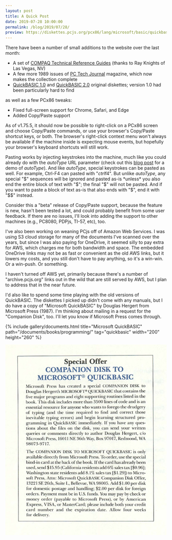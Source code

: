 ```yaml
---
layout: post
title: A Quick Post
date: 2019-07-28 10:00:00
permalink: /blog/2019/07/28/
preview: https://diskettes.pcjs.org/pcx86/lang/microsoft/basic/quickbasic/1.00/MS-QUICKBASIC-100.jpg
---
```


There have been a number of small additions to the website over the last month:

- A set of [COMPAQ Technical Reference Guides](/machines/pcx86/compaq/deskpro286/#documents) (thanks to Ray Knights of Las Vegas, NV)
- A few more 1989 issues of [PC Tech Journal](/documents/magazines/pctj/) magazine, which now makes the collection complete
- [QuickBASIC 1.0](/software/pcx86/lang/microsoft/basic/quickbasic/1.00/) and [QuickBASIC 2.0](/software/pcx86/lang/microsoft/basic/quickbasic/2.00/) original diskettes; version 1.0 had been particularly hard to find

as well as a few PCx86 tweaks:

- Fixed full-screen support for Chrome, Safari, and Edge
- Added Copy/Paste support

As of v1.75.5, it should now be possible to right-click on a PCx86 screen and choose Copy/Paste commands, or use
your browser's Copy/Paste shortcut keys, or both.  The browser's right-click context menu won't always be available
if the machine inside is expecting mouse events, but hopefully your browser's keyboard shortcuts will still work.

Pasting works by injecting keystrokes into the machine, much like you could already do with the *autoType* URL parameter
(check out this [blog post](/blog/2018/03/22/) for a demo of *autoType*).  And like *autoType*, special keystrokes can be
pasted as well.  For example, Ctrl-F4 can pasted with "$ctrl$f4".  But unlike *autoType*, any special "$" sequences will
be ignored and pasted as-is *unless* you also end the entire block of text with "$"; the final "$" will not be pasted.
And if you want to paste a block of text as-is that also ends with "$", end it with "$$" instead.

Consider this a "beta" release of Copy/Paste support, because the feature is new, hasn't been tested a lot, and could
probably benefit from some user feedback.  If there are no issues, I'll look into adding the support to other machines
(e.g., PC8080, PDPjs, TI-57, etc), too.

I've also been working on weaning PCjs off of Amazon Web Services.  I was using S3 cloud storage for many of the
documents I've scanned over the years, but since I was also paying for OneDrive, it seemed silly to pay extra for AWS,
which charges me for both bandwidth and space.  The embedded OneDrive links may not be as fast or convenient as the old
AWS links, but it lowers my costs, and you still don't have to pay anything, so it's a win-win.  Or a win-push.  Or
something.

I haven't turned off AWS yet, primarily because there's a number of "archive.pcjs.org" links out in the wild that are
still served by AWS, but I plan to address that in the near future.

I'd also like to spend some time playing with the old versions of QuickBASIC.
The diskettes I picked up didn't come with any manuals, but I do have a copy of "Microsoft QuickBASIC" by Douglas Hergert
from Microsoft Press (1987).  I'm thinking about mailing in a request for the "Companion Disk", too.  I'll let you know if
Microsoft Press comes through.

{% include gallery/documents.html title="Microsoft QuickBASIC" path="/documents/books/programming/" tag="quickbasic" width="200" height="260" %}

![Microsoft QuickBASIC Companion Disk Offer](/documents/books/programming/covers/Microsoft_QuickBASIC-1987-Offer.jpg)
